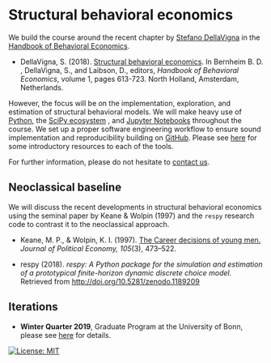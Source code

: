 # Structural behavioral economics

We build the course around the recent chapter by [Stefano DellaVigna](https://eml.berkeley.edu/~sdellavi/index.html) in the [Handbook of Behavioral Economics](https://www.sciencedirect.com/handbook/handbook-of-behavioral-economics-applications-and-foundations-1).

* DellaVigna, S. (2018). [Structural behavioral economics](https://www.sciencedirect.com/science/article/pii/S235223991830006X/pdfft?md5=842415f879664afe0b5b805c557ef7b8&pid=1-s2.0-S235223991830006X-main.pdf). In Bernheim B. D. , DellaVigna, S., and  Laibson, D., editors, *Handbook of Behavioral Economics*, volume 1, pages 613-723. North Holland, Amsterdam, Netherlands.

However, the focus will be on the implementation, exploration, and estimation of structural behavioral models. We will make heavy use of [Python](https://www.python.org), the [SciPy ecosystem](https://www.scipy.org) , and [Jupyter Notebooks](https://jupyter.org) throughout the course. We set up a proper software engineering workflow to ensure sound implementation and reproducibility building on [GitHub](https://github.com). Please see [here](https://github.com/HumanCapitalAnalysis/general-resources) for some introductory resources to each of the tools.

 For further information, please do not hesitate to [contact us](https://join.slack.com/t/humancapitalanalysis/shared_invite/enQtNDQ0ODkyODYyODA2LWEyZjdlNWYwYmUyNzlkOWFkNWJkMGI5M2M4ZWUyMThhNWNiMmJhY2ZjY2E4YzE3NGQ5MzcxZTRhN2QxYjgxYWY).

## Neoclassical baseline

We will discuss the recent developments in structural behavioral economics using the seminal paper by Keane & Wolpin (1997) and the `respy` research code to contrast it to the neoclassical approach.

* Keane, M. P., & Wolpin, K. I. (1997). [The Career decisions of young men.](https://www.journals.uchicago.edu/doi/abs/10.1086/262080) *Journal of Political Economy, 105*(3), 473–522.

* respy (2018). *respy: A Python package for the simulation and estimation of a prototypical finite-horizon dynamic discrete choice model.* Retrieved from http://doi.org/10.5281/zenodo.1189209

## Iterations

* **Winter Quarter 2019**, Graduate Program at the University of Bonn, please see [here](https://github.com/HumanCapitalAnalysis/structural-behavioral-economics/tree/master/iterations/bonn_ws_2019) for details.

[![License: MIT](https://img.shields.io/badge/License-MIT-blue.svg)](HumanCapitalAnalysis/student-project-template/blob/master/LICENSE)
